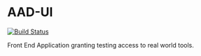 # AAD-UI

[![Build Status](https://travis-ci.org/sofwerx/AAD-UI.svg?branch=master)](https://travis-ci.org/sofwerx/AAD-UI)

Front End Application granting testing access to real world tools.
